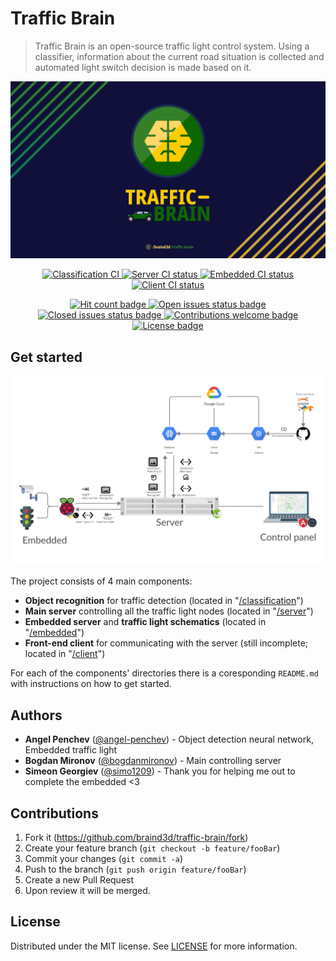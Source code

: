 # Traffic Brain
> Traffic Brain is an open-source traffic light control system. Using a classifier, information about the current road situation is collected and automated light switch decision is made based on it.

<p align="center">
<img src="docs/img/Export/Banner_(3840x2160).png" alt="Project Banner">
</p>

<p align="center">
<a href="https://github.com/braind3d/traffic-brain/actions?query=workflow%3A%22Classification+CI%22">
<img src="https://img.shields.io/github/workflow/status/braind3d/traffic-brain/Classification CI?label=classification+ci&style=flat-square" alt="Classification CI">
</a>

<a href="https://github.com/braind3d/traffic-brain/actions?query=workflow%3A%22Server+CI%22">
<img src="https://img.shields.io/github/workflow/status/braind3d/traffic-brain/Server CI?label=server+ci&style=flat-square" alt="Server CI status">
</a>

<a href="https://github.com/braind3d/traffic-brain/actions?query=workflow%3A%22Embedded+CI%22">
<img src="https://img.shields.io/github/workflow/status/braind3d/traffic-brain/Embedded CI?label=embedded+ci&style=flat-square" alt="Embedded CI status">
</a>

<a href="https://github.com/braind3d/traffic-brain/actions?query=workflow%3A%22Client+CI%22">
<img src="https://img.shields.io/github/workflow/status/braind3d/traffic-brain/Client CI?label=client+ci&style=flat-square" alt="Client CI status">
</a>
</p>

<p align="center">
<a href="https://github.com/braind3d/traffic-brain">
<img src="http://hits.dwyl.com/braind3d/traffic-brain.svg" alt="Hit count badge">
</a>

<a href="https://github.com/braind3d/traffic-brain/issues?q=is%3Aissue+is%3Aopen">
<img src="https://img.shields.io/github/issues-raw/braind3d/traffic-brain?style=flat-square" alt="Open issues status badge">
</a>

<a href="https://github.com/braind3d/traffic-brain/issues?q=is%3Aissue+is%3Aclosed">
<img src="https://img.shields.io/github/issues-closed-raw/braind3d/traffic-brain?style=flat-square" alt="Closed issues status badge">
</a>

<a href="https://github.com/braind3d/traffic-brain/fork">
<img src="https://img.shields.io/badge/contributions-welcome-brightgreen.svg?style=flat-square" alt="Contributions welcome badge">
</a>

<a href="LICENSE">
<img src="https://img.shields.io/github/license/braind3d/traffic-brain?style=flat-square" alt="License badge">
</a>
</p>


## Get started
<p align="center">
<img src="docs/img/Export/Architecture.png" alt="Project Architecture">
</p>


The project consists of 4 main components:
- **Object recognition** for traffic detection (located in "[/classification](/classification)")
- **Main server** controlling all the traffic light nodes (located in "[/server](/server)")
- **Embedded server** and **traffic light schematics** (located in "[/embedded](/embedded)")
- **Front-end client** for communicating with the server (still incomplete; located in "[/client](/client)")

For each of the components' directories there is a coresponding `README.md` with instructions on how to get started.

## Authors
- **Angel Penchev** ([@angel-penchev](https://github.com/angel-penchev)) - Object detection neural network, Embedded traffic light
- **Bogdan Mironov** ([@bogdanmironov](https://github.com/bogdanmironov)) - Main controlling server
- **Simeon Georgiev** ([@simo1209](https://github.com/simo1209)) - Thank you for helping me out to complete the embedded <3

## Contributions
1. Fork it (<https://github.com/braind3d/traffic-brain/fork>)
2. Create your feature branch (`git checkout -b feature/fooBar`)
3. Commit your changes (`git commit -a`)
4. Push to the branch (`git push origin feature/fooBar`)
5. Create a new Pull Request
6. Upon review it will be merged.

## License
Distributed under the MIT license. See [LICENSE](LICENSE) for more information.